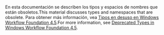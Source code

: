 <span data-ttu-id="9fc2a-101">En esta documentación se describen los tipos y espacios de nombres que están obsoletos.</span><span class="sxs-lookup"><span data-stu-id="9fc2a-101">This material discusses types and namespaces that are obsolete.</span></span> <span data-ttu-id="9fc2a-102">Para obtener más información, vea [Tipos en desuso en Windows Workflow Foundation 4.5](https://aka.ms/wfdeprecatedtypes).</span><span class="sxs-lookup"><span data-stu-id="9fc2a-102">For more information, see [Deprecated Types in Windows Workflow Foundation 4.5](https://aka.ms/wfdeprecatedtypes).</span></span>